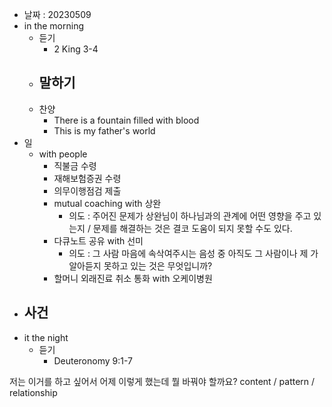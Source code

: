 - 날짜 : 20230509
- in the morning
	- 듣기
		- 2 King 3-4
	- 말하기
		- 
	- 찬양
		- There is a fountain filled with blood
		- This is my father's world
- 일
	- with people
		- 직불금 수령
		- 재해보험증권 수령
		- 의무이행점검 제출
		- mutual coaching with 상완
			- 의도 : 주어진 문제가 상완님이 하나님과의 관계에 어떤 영향을 주고 있는지 / 문제를 해결하는 것은 결코 도움이 되지 못할 수도 있다.
		- 다큐노트 공유 with 선미
			- 의도 : 그 사람 마음에 속삭여주시는 음성 중 아직도 그 사람이나 제 가 알아듣지 못하고 있는 것은 무엇입니까?
		- 할머니 외래진료 취소 통화 with 오케이병원
- 사건
	- 
- it the night
	- 듣기
		- Deuteronomy  9:1-7



저는 이거를 하고 싶어서 어제 이렇게 했는데 뭘 바꿔야 할까요?
content / pattern / relationship